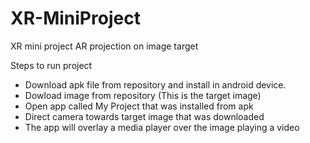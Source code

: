# XR-MiniProject
XR mini project
AR projection on image target

Steps to run project
 - Download apk file from repository and install in android device.
 - Dowload image from repository (This is the target image)
 - Open app called My Project that was installed from apk
 - Direct camera towards target image that was downloaded
 - The app will overlay a media player over the image playing a video
